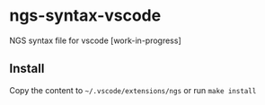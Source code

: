 # ngs-syntax-vscode
NGS syntax file for vscode [work-in-progress]

## Install
Copy the content to `~/.vscode/extensions/ngs` or run `make install`
